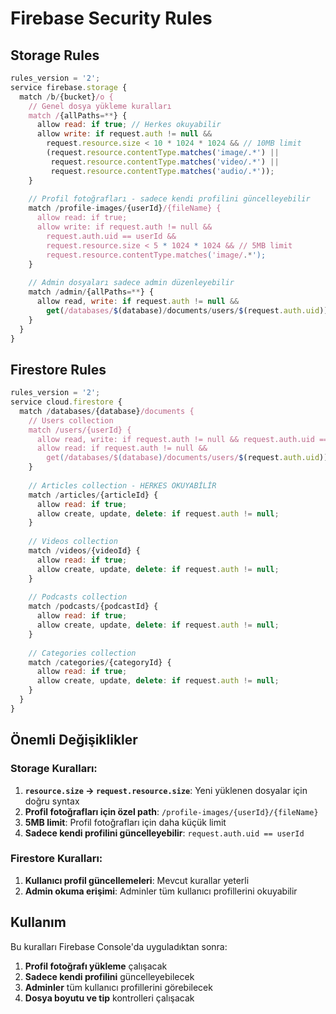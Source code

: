 # Firebase Security Rules

## Storage Rules

```javascript
rules_version = '2';
service firebase.storage {
  match /b/{bucket}/o {
    // Genel dosya yükleme kuralları
    match /{allPaths=**} {
      allow read: if true; // Herkes okuyabilir
      allow write: if request.auth != null && 
        request.resource.size < 10 * 1024 * 1024 && // 10MB limit
        (request.resource.contentType.matches('image/.*') || 
         request.resource.contentType.matches('video/.*') ||
         request.resource.contentType.matches('audio/.*'));
    }
    
    // Profil fotoğrafları - sadece kendi profilini güncelleyebilir
    match /profile-images/{userId}/{fileName} {
      allow read: if true;
      allow write: if request.auth != null && 
        request.auth.uid == userId &&
        request.resource.size < 5 * 1024 * 1024 && // 5MB limit
        request.resource.contentType.matches('image/.*');
    }
    
    // Admin dosyaları sadece admin düzenleyebilir
    match /admin/{allPaths=**} {
      allow read, write: if request.auth != null && 
        get(/databases/$(database)/documents/users/$(request.auth.uid)).data.isAdmin == true;
    }
  }
}
```

## Firestore Rules

```javascript
rules_version = '2';
service cloud.firestore {
  match /databases/{database}/documents {
    // Users collection
    match /users/{userId} {
      allow read, write: if request.auth != null && request.auth.uid == userId;
      allow read: if request.auth != null && 
        get(/databases/$(database)/documents/users/$(request.auth.uid)).data.isAdmin == true;
    }
    
    // Articles collection - HERKES OKUYABİLİR
    match /articles/{articleId} {
      allow read: if true;
      allow create, update, delete: if request.auth != null;
    }
    
    // Videos collection  
    match /videos/{videoId} {
      allow read: if true;
      allow create, update, delete: if request.auth != null;
    }
    
    // Podcasts collection
    match /podcasts/{podcastId} {
      allow read: if true;
      allow create, update, delete: if request.auth != null;
    }
    
    // Categories collection
    match /categories/{categoryId} {
      allow read: if true;
      allow create, update, delete: if request.auth != null;
    }
  }
}
```

## Önemli Değişiklikler

### Storage Kuralları:
1. **`resource.size` → `request.resource.size`**: Yeni yüklenen dosyalar için doğru syntax
2. **Profil fotoğrafları için özel path**: `/profile-images/{userId}/{fileName}`
3. **5MB limit**: Profil fotoğrafları için daha küçük limit
4. **Sadece kendi profilini güncelleyebilir**: `request.auth.uid == userId`

### Firestore Kuralları:
1. **Kullanıcı profil güncellemeleri**: Mevcut kurallar yeterli
2. **Admin okuma erişimi**: Adminler tüm kullanıcı profillerini okuyabilir

## Kullanım

Bu kuralları Firebase Console'da uyguladıktan sonra:

1. **Profil fotoğrafı yükleme** çalışacak
2. **Sadece kendi profilini** güncelleyebilecek
3. **Adminler** tüm kullanıcı profillerini görebilecek
4. **Dosya boyutu ve tip** kontrolleri çalışacak 